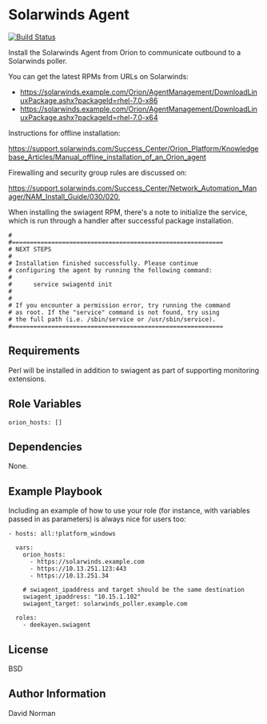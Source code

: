 Solarwinds Agent
=========

[![Build Status](https://travis-ci.org/deekayen/ansible-role-swiagent.svg?branch=master)](https://travis-ci.org/deekayen/ansible-role-swiagent)

Install the Solarwinds Agent from Orion to communicate outbound to a Solarwinds poller.

You can get the latest RPMs from URLs on Solarwinds:

* https://solarwinds.example.com/Orion/AgentManagement/DownloadLinuxPackage.ashx?packageId=rhel-7.0-x86
* https://solarwinds.example.com/Orion/AgentManagement/DownloadLinuxPackage.ashx?packageId=rhel-7.0-x64

Instructions for offline installation:

https://support.solarwinds.com/Success_Center/Orion_Platform/Knowledgebase_Articles/Manual_offline_installation_of_an_Orion_agent

Firewalling and security group rules are discussed on:

https://support.solarwinds.com/Success_Center/Network_Automation_Manager/NAM_Install_Guide/030/020,

When installing the swiagent RPM, there's a note to initialize the service, which is run through a handler after successful package installation.

```
#
#===========================================================
# NEXT STEPS
#
# Installation finished successfully. Please continue
# configuring the agent by running the following command:
#
#      service swiagentd init
#
#
# If you encounter a permission error, try running the command
# as root. If the "service" command is not found, try using
# the full path (i.e. /sbin/service or /usr/sbin/service).
#===========================================================
```

Requirements
------------

Perl will be installed in addition to swiagent as part of supporting monitoring extensions.

Role Variables
--------------

```
orion_hosts: []
```

Dependencies
------------

None.

Example Playbook
----------------

Including an example of how to use your role (for instance, with variables passed in as parameters) is always nice for users too:

    - hosts: all:!platform_windows

      vars:
        orion_hosts:
          - https://solarwinds.example.com
          - https://10.13.251.123:443
          - https://10.13.251.34

        # swiagent_ipaddress and target should be the same destination
        swiagent_ipaddress: "10.15.1.102"
        swiagent_target: solarwinds_poller.example.com

      roles:
        - deekayen.swiagent

License
-------

BSD

Author Information
------------------

David Norman
